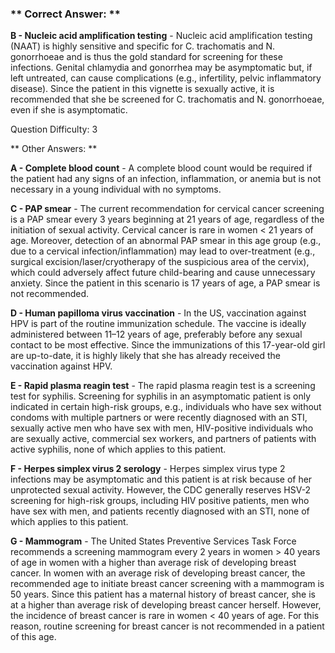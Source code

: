 ### ** Correct Answer: **

**B - Nucleic acid amplification testing** - Nucleic acid amplification testing (NAAT) is highly sensitive and specific for C. trachomatis and N. gonorrhoeae and is thus the gold standard for screening for these infections. Genital chlamydia and gonorrhea may be asymptomatic but, if left untreated, can cause complications (e.g., infertility, pelvic inflammatory disease). Since the patient in this vignette is sexually active, it is recommended that she be screened for C. trachomatis and N. gonorrhoeae, even if she is asymptomatic.

Question Difficulty: 3

** Other Answers: **

**A - Complete blood count** - A complete blood count would be required if the patient had any signs of an infection, inflammation, or anemia but is not necessary in a young individual with no symptoms.

**C - PAP smear** - The current recommendation for cervical cancer screening is a PAP smear every 3 years beginning at 21 years of age, regardless of the initiation of sexual activity. Cervical cancer is rare in women < 21 years of age. Moreover, detection of an abnormal PAP smear in this age group (e.g., due to a cervical infection/inflammation) may lead to over-treatment (e.g., surgical excision/laser/cryotherapy of the suspicious area of the cervix), which could adversely affect future child-bearing and cause unnecessary anxiety. Since the patient in this scenario is 17 years of age, a PAP smear is not recommended.

**D - Human papilloma virus vaccination** - In the US, vaccination against HPV is part of the routine immunization schedule. The vaccine is ideally administered between 11–12 years of age, preferably before any sexual contact to be most effective. Since the immunizations of this 17-year-old girl are up-to-date, it is highly likely that she has already received the vaccination against HPV.

**E - Rapid plasma reagin test** - The rapid plasma reagin test is a screening test for syphilis. Screening for syphilis in an asymptomatic patient is only indicated in certain high-risk groups, e.g., individuals who have sex without condoms with multiple partners or were recently diagnosed with an STI, sexually active men who have sex with men, HIV-positive individuals who are sexually active, commercial sex workers, and partners of patients with active syphilis, none of which applies to this patient.

**F - Herpes simplex virus 2 serology** - Herpes simplex virus type 2 infections may be asymptomatic and this patient is at risk because of her unprotected sexual activity. However, the CDC generally reserves HSV-2 screening for high-risk groups, including HIV positive patients, men who have sex with men, and patients recently diagnosed with an STI, none of which applies to this patient.

**G - Mammogram** - The United States Preventive Services Task Force recommends a screening mammogram every 2 years in women > 40 years of age in women with a higher than average risk of developing breast cancer. In women with an average risk of developing breast cancer, the recommended age to initiate breast cancer screening with a mammogram is 50 years. Since this patient has a maternal history of breast cancer, she is at a higher than average risk of developing breast cancer herself. However, the incidence of breast cancer is rare in women < 40 years of age. For this reason, routine screening for breast cancer is not recommended in a patient of this age.

